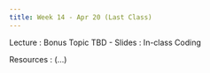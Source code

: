 ```yaml
---
title: Week 14 - Apr 20 (Last Class)
---
```


Lecture
: Bonus Topic TBD - Slides
  : In-class Coding

Resources
: (...)
